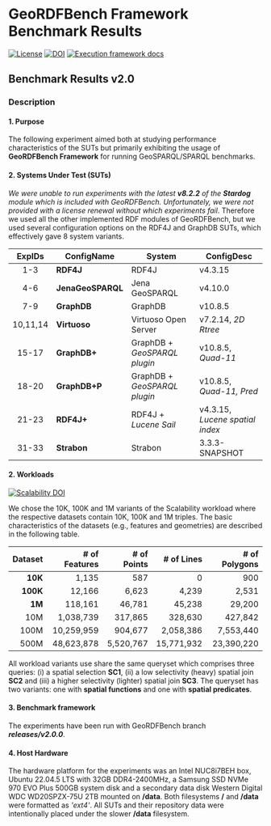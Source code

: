 # GeoRDFBench Framework Benchmark Results

[![License](https://img.shields.io/badge/license-Apache2.0-green)](./LICENSE)
[![DOI](https://zenodo.org/badge/DOI/10.5281/zenodo.15349540.svg)](https://doi.org/10.5281/zenodo.15349540)
[![Execution framework docs](https://img.shields.io/badge/docs-Execution_framework-red)](https://github.com/tioannid/geordfbench/blob/main/README.md)

## Benchmark Results v2.0

### Description
#### 1. Purpose
The following experiment aimed both at studying performance characteristics of 
the SUTs but primarily exhibiting the usage of **GeoRDFBench Framework** for 
running GeoSPARQL/SPARQL benchmarks.

#### 2. Systems Under Test (SUTs)
*We were unable to run experiments with the latest __v8.2.2__ of the __Stardog__ module 
which is included with GeoRDFBench. Unfortunately, we were not provided with a 
license renewal without which experiments fail*. Therefore we used all the other 
implemented RDF modules of GeoRDFBench, but we used several configuration options
on the RDF4J and GraphDB SUTs, which effectively gave 8 system variants.

| **ExpIDs** | **ConfigName**    | **System**                   | **ConfigDesc**                  |
|:----------:|-------------------|------------------------------|---------------------------------|
|     1-3    | **RDF4J**         | RDF4J                        | v4.3.15                         |
|     4-6    | **JenaGeoSPARQL** | Jena GeoSPARQL               | v4.10.0                         |
|     7-9    | **GraphDB**       | GraphDB                      | v10.8.5                         |
|  10,11,14  | **Virtuoso**      | Virtuoso Open Server         | v7.2.14, _2D Rtree_             |
|    15-17   | **GraphDB+**      | GraphDB + _GeoSPARQL plugin_ | v10.8.5, _Quad-11_              |
|    18-20   | **GraphDB+P**     | GraphDB + _GeoSPARQL plugin_ | v10.8.5, _Quad-11, Pred_        |
|    21-23   | **RDF4J+**        | RDF4J + _Lucene Sail_        | v4.3.15, _Lucene spatial index_ |
|    31-33   | **Strabon**       | Strabon                      | 3.3.3-SNAPSHOT                  |

#### 2. Workloads

[![Scalability DOI](https://zenodo.org/badge/DOI/10.5281/zenodo.13283414.svg)](https://doi.org/10.5281/zenodo.13283414)

We chose the 10K, 100K and 1M variants of the Scalability workload where the 
respective datasets contain 10K, 100K and 1M triples. The basic characteristics 
of the datasets (e.g., features and geometries) are described in the following
table.

| **Dataset** | **\# of Features** | **\# of Points** | **\# of Lines** | **\# of Polygons** |
|------------:|-------------------:|-----------------:|----------------:|-------------------:|
|     **10K** |              1,135 |              587 |               0 |                900 |
|    **100K** |             12,166 |            6,623 |           4,239 |              2,531 |
|      **1M** |            118,161 |           46,781 |          45,238 |             29,200 |
|         10M |          1,038,739 |          317,865 |         328,630 |            427,842 |
|        100M |         10,259,959 |          904,677 |       2,058,386 |          7,553,440 |
|        500M |         48,623,878 |        5,520,767 |      15,771,932 |         23,390,220 |

All workload variants use share the same queryset which comprises three 
queries: (i) a spatial selection __SC1__, (ii) a low selectivity (heavy) spatial 
join __SC2__ and (iii) a higher selectivity (lighter) spatial join __SC3__. The
queryset has two variants: one with __spatial functions__ and one with __spatial 
predicates__.

#### 3. Benchmark framework
The experiments have been run with GeoRDFBench branch **_releases/v2.0.0_**.

#### 4. Host Hardware
The hardware platform for the experiments was an Intel NUC8i7BEH box,  
Ubuntu 22.04.5 LTS with 32GB DDR4-2400MHz, a Samsung SSD NVMe 970 EVO Plus 
500GB system disk and a secondary data disk Western Digital WDC WD20SPZX-75U 
2TB mounted on **/data**. Both filesystems **/** and **/data** 
were formatted as _'ext4'_. All SUTs and their repository data were 
intentionally placed under the slower **/data** filesystem.
